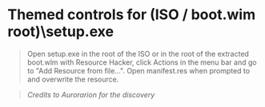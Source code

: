 # Themed controls for (ISO / boot.wim root)\setup.exe

> Open setup.exe in the root of the ISO or in the root of the extracted boot.wlm with Resource Hacker, click Actions in the menu bar and go to "Add Resource from file...". Open manifest.res when prompted to and overwrite the resource.

> *Credits to Aurorarion for the discovery*